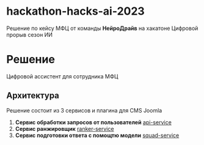 # hackathon-hacks-ai-2023
Решение по кейсу МФЦ от команды **НейроДрайв** на хакатоне Цифровой прорыв сезон ИИ

# Решение

Цифровой ассистент для сотрудника МФЦ

## Архитектура

Решение состоит из 3 сервисов и плагина для CMS Joomla 

1. **Сервис обработки запросов от пользователей** [api-service](https://github.com/airndlab/hackathon-hacks-ai-2023-api-service)
2. **Сервис ранжировщик** [ranker-service](https://github.com/airndlab/hackathon-hacks-ai-2023-ranker-service)
3. **Сервис подготовки ответа с помощтю модели** [squad-service](https://github.com/airndlab/hackathon-hacks-ai-2023-squad-service)
